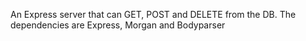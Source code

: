 An Express server that can GET, POST and DELETE from the DB. The dependencies are Express, Morgan and Bodyparser